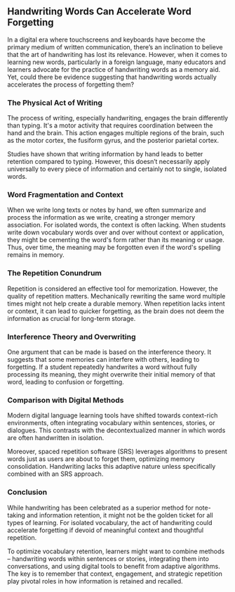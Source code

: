 ## Handwriting Words Can Accelerate Word Forgetting

In a digital era where touchscreens and keyboards have become the primary medium of written communication, there’s an
inclination to believe that the art of handwriting has lost its relevance. However, when it comes to learning new words,
particularly in a foreign language, many educators and learners advocate for the practice of handwriting words as a
memory aid. Yet, could there be evidence suggesting that handwriting words actually accelerates the process of
forgetting them?

### The Physical Act of Writing

The process of writing, especially handwriting, engages the brain differently than typing. It's a motor activity that
requires coordination between the hand and the brain. This action engages multiple regions of the brain, such as the
motor cortex, the fusiform gyrus, and the posterior parietal cortex.

Studies have shown that writing information by hand leads to better retention compared to typing. However, this doesn’t
necessarily apply universally to every piece of information and certainly not to single, isolated words.

### Word Fragmentation and Context

When we write long texts or notes by hand, we often summarize and process the information as we write, creating a
stronger memory association. For isolated words, the context is often lacking. When students write down vocabulary words
over and over without context or application, they might be cementing the word's form rather than its meaning or usage.
Thus, over time, the meaning may be forgotten even if the word's spelling remains in memory.

### The Repetition Conundrum

Repetition is considered an effective tool for memorization. However, the quality of repetition matters. Mechanically
rewriting the same word multiple times might not help create a durable memory. When repetition lacks intent or context,
it can lead to quicker forgetting, as the brain does not deem the information as crucial for long-term storage.

### Interference Theory and Overwriting

One argument that can be made is based on the interference theory. It suggests that some memories can interfere with
others, leading to forgetting. If a student repeatedly handwrites a word without fully processing its meaning, they
might overwrite their initial memory of that word, leading to confusion or forgetting.

### Comparison with Digital Methods

Modern digital language learning tools have shifted towards context-rich environments, often integrating vocabulary
within sentences, stories, or dialogues. This contrasts with the decontextualized manner in which words are often
handwritten in isolation.

Moreover, spaced repetition software (SRS) leverages algorithms to present words just as users are about to forget them,
optimizing memory consolidation. Handwriting lacks this adaptive nature unless specifically combined with an SRS
approach.

### Conclusion

While handwriting has been celebrated as a superior method for note-taking and information retention, it might not be
the golden ticket for all types of learning. For isolated vocabulary, the act of handwriting could accelerate forgetting
if devoid of meaningful context and thoughtful repetition.

To optimize vocabulary retention, learners might want to combine methods – handwriting words within sentences or
stories, integrating them into conversations, and using digital tools to benefit from adaptive algorithms. The key is to
remember that context, engagement, and strategic repetition play pivotal roles in how information is retained and
recalled.